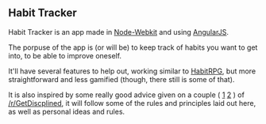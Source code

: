 ## Habit Tracker

Habit Tracker is an app made in [Node-Webkit](https://github.com/rogerwang/node-webkit) and using [AngularJS](http://angularjs.org/).

The porpuse of the app is (or will be) to keep track of habits you want to get into, to be able to improve oneself.

It'll have several features to help out, working similar to [HabitRPG](https://habitrpg.com/), but more straightforward and less gamified (though, there still is some of that).

It is also inspired by some really good advice given on a couple ( [1](http://www.reddit.com/r/getdisciplined/comments/1x99m6/im_a_piece_of_shit_no_more_games_no_more_lies_no/cf9dz72) [2](http://www.reddit.com/r/getdisciplined/comments/1q96b5/i_just_dont_care_about_myself/cdah4af) ) of [/r/GetDiscplined](http://www.reddit.com/r/getdisciplined/), it will follow some of the rules and principles laid out here, as well as personal ideas and rules.
